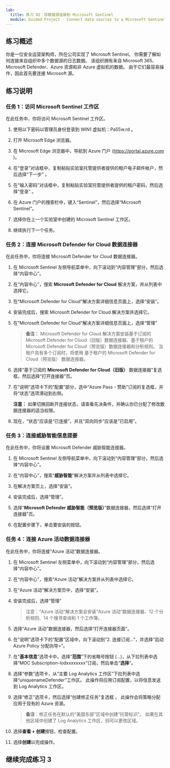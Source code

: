 ```yaml
---
lab:
  title: 练习 02：将数据源连接到 Microsoft Sentinel
  module: Guided Project - Connect data sources to a Microsoft Sentinel workspace
---
```


## 练习概述

你是一位安全运营架构师，所在公司实现了 Microsoft Sentinel。 你需要了解如何连接来自组织中多个数据源的日志数据。 该组织拥有来自 Microsoft 365、Microsoft Defender、Azure 资源和非 Azure 虚拟机的数据。 由于它们最容易操作，因此首先要连接 Microsoft 源。

## 练习说明

### 任务 1：访问 Microsoft Sentinel 工作区

在此任务中，你将访问 Microsoft Sentinel 工作区。

1. 使用以下密码以管理员身份登录到 WIN1 虚拟机：Pa55w.rd 。

1. 打开 Microsoft Edge 浏览器。

1. 在 Microsoft Edge 浏览器中，导航到 Azure 门户 (<https://portal.azure.com> )。

1. 在“登录”对话框中，复制粘贴实验室托管提供者提供的租户电子邮件帐户，然后选择“下一步”  。

1. 在“输入密码”对话框中，复制粘贴实验室托管提供者提供的租户密码，然后选择“登录”  。

1. 在 Azure 门户的搜索栏中，键入“Sentinel”，然后选择“Microsoft Sentinel”。

1. 选择你在上一个实验室中创建的 Microsoft Sentinel 工作区。

1. 继续执行下一个任务。

### 任务 2：连接 Microsoft Defender for Cloud 数据连接器

在此任务中，你将连接 Microsoft Defender for Cloud 数据连接器。

1. 在 Microsoft Sentinel 左侧导航菜单中，向下滚动到“内容管理”部分，然后选择“内容中心”。

1. 在“内容中心”，搜索 **Microsoft Defender for Cloud** 解决方案，并从列表中选择它。

1. 在“Microsoft Defender for Cloud”解决方案详细信息页面上，选择“安装”。

1. 安装完成后，搜索 Microsoft Defender for Cloud 解决方案并选择它。

1. 在“Microsoft Defender for Cloud”解决方案详细信息页面上，选择“管理”

    >**备注：** Microsoft Defender for Cloud 解决方案安装基于订阅的 Microsoft Defender for Cloud（旧版）数据连接器、基于租户的 Microsoft Defender for Cloud（预览版）数据连接器和分析规则。 当租户具有多个订阅时，将使用 基于租户的 Microsoft Defender for Cloud（预览版） 数据连接器。

1. 选择“基于订阅的 **Microsoft Defender for Cloud（旧版）** 数据连接器”复选框，然后选择“打开连接器”页。

1. 在“说明”选项卡下的“配置”部分，选中“Azure Pass - 赞助”订阅的复选框，并将“状态”选项滑动到右侧。

     **注意：** 如果切换回断开连接状态，请查看先决条件，并确认你已分配了修改数据连接器的适当权限。

1. 现在，“状态”应该是“已连接”，并且“双向同步”应该是“已启用”。

### 任务 3：连接威胁智能信息提要

在此任务中，你将设置 Microsoft Defender 威胁智能连接器。

1. 在 Microsoft Sentinel 左侧导航菜单中，向下滚动到“内容管理”部分，然后选择“内容中心”。

1. 在“内容中心”，搜索“**威胁智能**”解决方案并从列表中选择它。

1. 在解决方案页上，选择“安装”。

1. 安装完成后，选择“管理”。

1. 选择“**Microsoft Defender 威胁智能（预览版）**”数据连接器，然后选择“打开连接器”页。

1. 在配置步骤下，单击要安装的按钮。

### 任务 4：连接 Azure 活动数据连接器

在此任务中，你将连接“Azure 活动”数据连接器。

1. 在 Microsoft Sentinel 左侧菜单中，向下滚动到“内容管理”部分，然后选择“内容中心”。

1. 在“内容中心”，搜索“Azure 活动”解决方案并从列表中选择它。

1. 在“Azure 活动”解决方案页中，选择“安装”。

1. 安装完成后，选择“管理”

    >注意：“Azure 活动”解决方案会安装“Azure 活动”数据连接器、12 个分析规则、14 个搜寻查询和 1 个工作簿。

1. 选择“Azure 活动”数据连接器，然后选择“打开连接器页面”。

1. 在“说明”选项卡下的“配置”区域中，向下滚动到“2. 连接订阅...”，并选择“启动 Azure Policy 分配向导>”。

1. 在“**基本信息**”选项卡中，选择“**范围**”下的省略号按钮 (...)，从下拉列表中选择“MOC Subscription-lodxxxxxxxx”订阅，然后单击“**选择**”。

1. 选择“参数”选项卡，从“主要 Log Analytics 工作区”下拉列表中选择“uniquenameDefender”工作区。 此操作将应用订阅配置，以将信息发送到 Log Analytics 工作区。

1. 选择“修正”选项卡，然后选择“创建修正任务”复选框 。 此操作会将策略分配应用于现有的 Azure 资源。

    >**备注**：修正任务在默认的“美国东部”区域中创建“托管标识”。 如果在其他区域中创建了 Log Analytics 工作区，则可以更改区域。

1. 选择**查看 + 创建**按钮，检查配置。

1. 选择**创建**以完成操作。

## 继续完成练习 3
